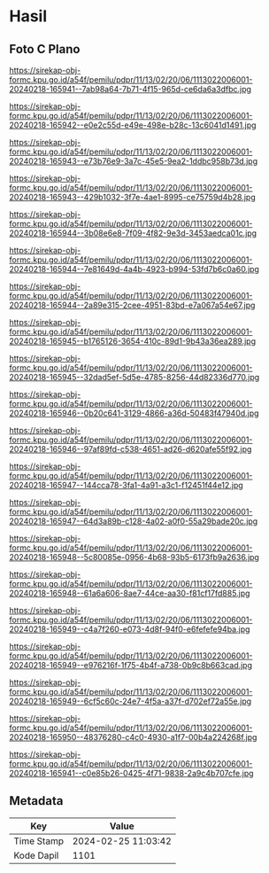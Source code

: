 # Hasil

## Foto C Plano

https://sirekap-obj-formc.kpu.go.id/a54f/pemilu/pdpr/11/13/02/20/06/1113022006001-20240218-165941--7ab98a64-7b71-4f15-965d-ce6da6a3dfbc.jpg

https://sirekap-obj-formc.kpu.go.id/a54f/pemilu/pdpr/11/13/02/20/06/1113022006001-20240218-165942--e0e2c55d-e49e-498e-b28c-13c6041d1491.jpg

https://sirekap-obj-formc.kpu.go.id/a54f/pemilu/pdpr/11/13/02/20/06/1113022006001-20240218-165943--e73b76e9-3a7c-45e5-9ea2-1ddbc958b73d.jpg

https://sirekap-obj-formc.kpu.go.id/a54f/pemilu/pdpr/11/13/02/20/06/1113022006001-20240218-165943--429b1032-3f7e-4ae1-8995-ce75759d4b28.jpg

https://sirekap-obj-formc.kpu.go.id/a54f/pemilu/pdpr/11/13/02/20/06/1113022006001-20240218-165944--3b08e6e8-7f09-4f82-9e3d-3453aedca01c.jpg

https://sirekap-obj-formc.kpu.go.id/a54f/pemilu/pdpr/11/13/02/20/06/1113022006001-20240218-165944--7e81649d-4a4b-4923-b994-53fd7b6c0a60.jpg

https://sirekap-obj-formc.kpu.go.id/a54f/pemilu/pdpr/11/13/02/20/06/1113022006001-20240218-165944--2a89e315-2cee-4951-83bd-e7a067a54e67.jpg

https://sirekap-obj-formc.kpu.go.id/a54f/pemilu/pdpr/11/13/02/20/06/1113022006001-20240218-165945--b1765126-3654-410c-89d1-9b43a36ea289.jpg

https://sirekap-obj-formc.kpu.go.id/a54f/pemilu/pdpr/11/13/02/20/06/1113022006001-20240218-165945--32dad5ef-5d5e-4785-8256-44d82336d770.jpg

https://sirekap-obj-formc.kpu.go.id/a54f/pemilu/pdpr/11/13/02/20/06/1113022006001-20240218-165946--0b20c641-3129-4866-a36d-50483f47940d.jpg

https://sirekap-obj-formc.kpu.go.id/a54f/pemilu/pdpr/11/13/02/20/06/1113022006001-20240218-165946--97af89fd-c538-4651-ad26-d620afe55f92.jpg

https://sirekap-obj-formc.kpu.go.id/a54f/pemilu/pdpr/11/13/02/20/06/1113022006001-20240218-165947--144cca78-3fa1-4a91-a3c1-f12451f44e12.jpg

https://sirekap-obj-formc.kpu.go.id/a54f/pemilu/pdpr/11/13/02/20/06/1113022006001-20240218-165947--64d3a89b-c128-4a02-a0f0-55a29bade20c.jpg

https://sirekap-obj-formc.kpu.go.id/a54f/pemilu/pdpr/11/13/02/20/06/1113022006001-20240218-165948--5c80085e-0956-4b68-93b5-6173fb9a2636.jpg

https://sirekap-obj-formc.kpu.go.id/a54f/pemilu/pdpr/11/13/02/20/06/1113022006001-20240218-165948--61a6a606-8ae7-44ce-aa30-f81cf17fd885.jpg

https://sirekap-obj-formc.kpu.go.id/a54f/pemilu/pdpr/11/13/02/20/06/1113022006001-20240218-165949--c4a7f260-e073-4d8f-94f0-e6fefefe94ba.jpg

https://sirekap-obj-formc.kpu.go.id/a54f/pemilu/pdpr/11/13/02/20/06/1113022006001-20240218-165949--e976216f-1f75-4b4f-a738-0b9c8b663cad.jpg

https://sirekap-obj-formc.kpu.go.id/a54f/pemilu/pdpr/11/13/02/20/06/1113022006001-20240218-165949--6cf5c60c-24e7-4f5a-a37f-d702ef72a55e.jpg

https://sirekap-obj-formc.kpu.go.id/a54f/pemilu/pdpr/11/13/02/20/06/1113022006001-20240218-165950--48376280-c4c0-4930-a1f7-00b4a224268f.jpg

https://sirekap-obj-formc.kpu.go.id/a54f/pemilu/pdpr/11/13/02/20/06/1113022006001-20240218-165941--c0e85b26-0425-4f71-9838-2a9c4b707cfe.jpg


## Metadata

| Key        | Value               |
| ---------- | ------------------- |
| Time Stamp | 2024-02-25 11:03:42 |
| Kode Dapil | 1101                |



